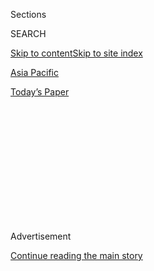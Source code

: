 <div id="app">

<div>

<div>

<div>

<div class="NYTAppHideMasthead css-1q2w90k e1suatyy0">

<div class="section css-ui9rw0 e1suatyy2">

<div class="css-eph4ug er09x8g0">

<div class="css-6n7j50">

</div>

<span class="css-1dv1kvn">Sections</span>

<div class="css-10488qs">

<span class="css-1dv1kvn">SEARCH</span>

</div>

[Skip to content](#site-content)[Skip to site index](#site-index)

</div>

<div id="masthead-section-label" class="css-1wr3we4 eaxe0e00">

[Asia Pacific](https://www.nytimes.com/section/world/asia)

</div>

<div class="css-10698na e1huz5gh0">

</div>

</div>

<div id="masthead-bar-one" class="section hasLinks css-15hmgas e1csuq9d3">

<div class="css-uqyvli e1csuq9d0">

</div>

<div class="css-1uqjmks e1csuq9d1">

</div>

<div class="css-9e9ivx">

[](https://myaccount.nytimes.com/auth/login?response_type=cookie&client_id=vi)

</div>

<div class="css-1bvtpon e1csuq9d2">

[Today’s Paper](https://www.nytimes.com/section/todayspaper)

</div>

</div>

</div>

</div>

<div data-aria-hidden="false">

<div id="site-content" role="main">

<div>

<div class="css-1aor85t" style="opacity:0.000000001;z-index:-1;visibility:hidden">

<div class="css-1hqnpie">

<div class="css-epjblv">

<span class="css-17xtcya">[Asia
Pacific](/section/world/asia)</span><span class="css-x15j1o">|</span><span class="css-fwqvlz">In
India, Castes, Honor and Killings Intertwine</span>

</div>

<div class="css-k008qs">

<div class="css-1iwv8en">

<span class="css-18z7m18"></span>

<div>

</div>

</div>

<span class="css-1n6z4y"></span>

<div class="css-1705lsu">

<div class="css-4xjgmj">

<div class="css-4skfbu" role="toolbar" data-aria-label="Social Media Share buttons, Save button, and Comments Panel with current comment count" data-testid="share-tools">

  - 
  - 
  - 
  - 
    
    <div class="css-6n7j50">
    
    </div>

  - 

</div>

</div>

</div>

</div>

</div>

</div>

<div id="NYT_TOP_BANNER_REGION" class="css-13pd83m">

</div>

<div id="top-wrapper" class="css-1sy8kpn">

<div id="top-slug" class="css-l9onyx">

Advertisement

</div>

[Continue reading the main story](#after-top)

<div class="ad top-wrapper" style="text-align:center;height:100%;display:block;min-height:250px">

<div id="top" class="place-ad" data-position="top" data-size-key="top">

</div>

</div>

<div id="after-top">

</div>

</div>

<div id="sponsor-wrapper" class="css-1hyfx7x">

<div id="sponsor-slug" class="css-19vbshk">

Supported by

</div>

[Continue reading the main story](#after-sponsor)

<div id="sponsor" class="ad sponsor-wrapper" style="text-align:center;height:100%;display:block">

</div>

<div id="after-sponsor">

</div>

</div>

<div class="css-1vkm6nb ehdk2mb0">

# In India, Castes, Honor and Killings Intertwine

</div>

<div class="css-79elbk" data-testid="photoviewer-wrapper">

<div class="css-z3e15g" data-testid="photoviewer-wrapper-hidden">

</div>

<div class="css-1a48zt4 ehw59r15" data-testid="photoviewer-children">

![<span class="css-16f3y1r e13ogyst0" data-aria-hidden="true">A
candlelight vigil in New Delhi in May, where supporters of Nirupama
Pathak, a 22-year-old Hindu woman from eastern India, called for her
death to be prosecuted as an honor
killing.</span><span class="css-cnj6d5 e1z0qqy90" itemprop="copyrightHolder"><span class="css-1ly73wi e1tej78p0">Credit...</span><span><span>Keith
Bedford for The New York
Times</span></span></span>](https://static01.nyt.com/images/2010/07/10/world/10HONOR1_span/HONOR-articleLarge.jpg?quality=75&auto=webp&disable=upscale)

</div>

</div>

<div class="css-xt80pu e12qa4dv0">

<div class="css-18e8msd">

<div class="css-vp77d3 epjyd6m0">

<div class="css-1baulvz">

By [<span class="css-1baulvz last-byline" itemprop="name">Jim
Yardley</span>](https://www.nytimes.com/by/jim-yardley)

</div>

</div>

  - July 9, 2010

  - 
    
    <div class="css-4xjgmj">
    
    <div class="css-d8bdto" role="toolbar" data-aria-label="Social Media Share buttons, Save button, and Comments Panel with current comment count" data-testid="share-tools">
    
      - 
      - 
      - 
      - 
        
        <div class="css-6n7j50">
        
        </div>
    
      - 
    
    </div>
    
    </div>

</div>

</div>

<div class="section meteredContent css-1r7ky0e" name="articleBody" itemprop="articleBody">

<div class="css-1fanzo5 StoryBodyCompanionColumn">

<div class="css-53u6y8">

KODERMA, India — When Nirupama Pathak left this remote mining region for
graduate school in New Delhi, she seemed to be leaving the old India for
the new. Her parents paid her tuition and did not resist when she wanted
to choose her own career. But choosing a husband was another matter.

Her family was Brahmin, the highest Hindu caste, and when Ms. Pathak,
22, announced she was secretly engaged to a young man from a caste lower
than hers, her family began pressing her to change her mind. They warned
of social ostracism and accused her of defiling their religion.

Days after Ms. Pathak returned home in late April, she was found dead in
her bedroom. The police have arrested her mother, Sudha Pathak, on
suspicion of murder, while the family contends that the death was a
suicide.

The postmortem report revealed another unexpected element to the case:
Ms. Pathak was pregnant.

“One thing is absolutely clear,” said Prashant Bhushan, a social
activist and lawyer now advising Ms. Pathak’s fiancé. “Her family was
trying their level best to prevent her from marrying that boy. The
pressure was such that either she was driven to suicide or she was
killed.”

</div>

</div>

<div class="css-1fanzo5 StoryBodyCompanionColumn">

<div class="css-53u6y8">

In India, where the tension between traditional and modern mores
reverberates throughout society, Ms. Pathak’s death comes amid an
apparent resurgence of so-called honor killings against couples who
breach Hindu marriage traditions.

<div class="css-79elbk" data-testid="photoviewer-wrapper">

<div class="css-z3e15g" data-testid="photoviewer-wrapper-hidden">

</div>

<div class="css-1a48zt4 ehw59r15" data-testid="photoviewer-children">

<div class="css-zgakxe erfvjey0">

<span class="css-1ly73wi e1tej78p0">Image</span>

<div class="css-zjzyr8">

<div data-testid="lazyimage-container" style="height:480.28070175438603px">

</div>

</div>

</div>

<span class="css-16f3y1r e13ogyst0" data-aria-hidden="true">Honor
killings are most common in parts of northern
India.</span><span class="css-cnj6d5 e1z0qqy90" itemprop="copyrightHolder"><span class="css-1ly73wi e1tej78p0">Credit...</span><span>The
New York Times</span></span>

</div>

</div>

This week, Prime Minister Manmohan Singh ordered a [cabinet-level
commission](http://timesofindia.indiatimes.com/india/Cabinet-sends-bill-on-khaps-to-GoM/articleshow/6144531.cms "Times of India article")
to consider tougher penalties in honor killings.

In June, India’s Supreme Court sent notices to seven Indian states, as
well as to the national government, seeking responses about what was
being done to address the problem.

The phenomenon of honor killings is most prevalent in some northern
states, especially Haryana, where village caste councils, or khap
panchayats, often operate as an extralegal morals police force, issuing
edicts against couples who marry outside their caste or who marry within
the same village — considered a religious violation since villages are
often regarded as extended families.

</div>

</div>

<div class="css-1fanzo5 StoryBodyCompanionColumn">

<div class="css-53u6y8">

Even as the court system has sought to curb these councils, politicians
have hesitated, since the councils often control significant vote blocs
in local elections.

New cases of killings or harassment appear in the Indian news media
almost every week. Last month, the police arrested three men for the
honor killings of a couple in New Delhi who had married outside their
castes, as well as the murder of a woman who eloped with a man from
another caste.

<div class="css-79elbk" data-testid="photoviewer-wrapper">

<div class="css-z3e15g" data-testid="photoviewer-wrapper-hidden">

</div>

<div class="css-1a48zt4 ehw59r15" data-testid="photoviewer-children">

<div class="css-zgakxe erfvjey0">

<span class="css-1ly73wi e1tej78p0">Image</span>

<div class="css-zjzyr8">

<div data-testid="lazyimage-container" style="height:257.5794871794872px">

</div>

</div>

</div>

<span class="css-16f3y1r e13ogyst0" data-aria-hidden="true">Dharmendra
Pathak, the father of Nirupama Pathak, at his home in Koderma, India. He
argued in a letter to her that while intercaste marriages were allowed
under India’s Constitution, Hindu religious beliefs against the practice
should be
observed.</span><span class="css-cnj6d5 e1z0qqy90" itemprop="copyrightHolder"><span class="css-1ly73wi e1tej78p0">Credit...</span><span>Keith
Bedford for The New York Times</span></span>

</div>

</div>

Two of the suspects are accused of murdering their sisters, and an uncle
of the slain couple spoke of their murders as justifiable.

“What is wrong in it?” the uncle, Dharmaveer Nagar, [told the Indian
news
media](http://timesofindia.indiatimes.com/city/delhi/Two-taken-into-custody-for-justifying-honour-killings/articleshow/6086676.cms "Times of India article").
“Murder is wrong, but this is socially the best thing that has been
done.”

Intercaste marriages are protected under Indian law, yet social
attitudes remain largely resistant. In a 2006 survey cited in a United
Nations report, 76 percent of respondents deemed the practice
unacceptable. An overwhelming majority of Hindu couples continue to
marry within their castes, and newspapers are filled with marital
advertisements in which parents, seeking to arrange a marriage for a son
or daughter, specify caste among lists of desired attributes like
profession and educational achievement.

“This is part and parcel of our culture, that you marry into your own
caste,” said Dharmendra Pathak, the father of Ms. Pathak, during an
interview in his home. “Every society has its own culture. Every society
has its own traditions.”

</div>

</div>

<div class="css-1fanzo5 StoryBodyCompanionColumn">

<div class="css-53u6y8">

Yet Indian society is also rapidly changing, with a new generation more
likely to mix with people from different backgrounds as young people
commingle on college campuses or in the workplace.

<div class="css-79elbk" data-testid="photoviewer-wrapper">

<div class="css-z3e15g" data-testid="photoviewer-wrapper-hidden">

</div>

<div class="css-1a48zt4 ehw59r15" data-testid="photoviewer-children">

<div class="css-zgakxe erfvjey0">

<span class="css-1ly73wi e1tej78p0">Image</span>

<div class="css-zjzyr8">

<div data-testid="lazyimage-container" style="height:273.6410256410256px">

</div>

</div>

</div>

<span class="css-16f3y1r e13ogyst0" data-aria-hidden="true">The room in
the family home Koderma, India, where Ms. Pathak
died.</span><span class="css-cnj6d5 e1z0qqy90" itemprop="copyrightHolder"><span class="css-1ly73wi e1tej78p0">Credit...</span><span>Keith
Bedford for The New York Times</span></span>

</div>

</div>

Ms. Pathak had studied journalism at the Indian Institute of Mass
Communications in New Delhi before taking a job at a financial
newspaper. At school, she had met Priyabhanshu Ranjan, a top student
whose family was from a middle-upper caste, the Kayastha.

“The day I proposed, she said, ‘My family will not accept this. My
family is very conservative,’ ” Mr. Ranjan recalled. “I used to try to
convince her that once we got married, they would accept it.”

Ms. Pathak deliberated over the proposal for months before accepting in
early 2009. Convinced her family would disapprove, she kept her
engagement a secret for more than a year, until she learned that her
father was interviewing prospective Brahmin grooms in New Delhi to
arrange a marriage for her. Her parents were also renovating the family
home for a wedding celebration.

Ms. Pathak called her oldest brother, Samarendra, who spent the next
week trying to change her mind.

</div>

</div>

<div class="css-1fanzo5 StoryBodyCompanionColumn">

<div class="css-53u6y8">

“What I told her was that the decision you have taken — there is nothing
wrong with it,” he said. “But the society we live in will not accept it.
You can’t transform society in a day. It takes time.”

<div class="css-79elbk" data-testid="photoviewer-wrapper">

<div class="css-z3e15g" data-testid="photoviewer-wrapper-hidden">

</div>

<div class="css-1a48zt4 ehw59r15" data-testid="photoviewer-children">

<div class="css-zgakxe erfvjey0">

<span class="css-1ly73wi e1tej78p0">Image</span>

<div class="css-zjzyr8">

<div data-testid="lazyimage-container" style="height:437.40573152337856px">

</div>

</div>

</div>

<span class="css-16f3y1r e13ogyst0" data-aria-hidden="true">Officers
escorted her mother, Sudha, on the left, inside a local police station.
She was arrested on suspicion of murder. The family says that Nirupama
Pathak’s death was a
suicide.</span><span class="css-cnj6d5 e1z0qqy90" itemprop="copyrightHolder"><span class="css-1ly73wi e1tej78p0">Credit...</span><span>Reuters</span></span>

</div>

</div>

When her father learned of the engagement, he wrote his daughter a
letter and paid a surprise visit to New Delhi.

In the letter, the father acknowledged that such marriages were allowed
under India’s Constitution, but argued that the Constitution had existed
for only decades while Hindu religious beliefs dated back thousands of
years.

At one point, Ms. Pathak’s mother called, crying, asking if they had
wronged her in a past life.

The death of Ms. Pathak remains under investigation. Her body was
discovered in her upstairs bedroom on the morning of April 29, while her
mother was the only person at home. Initially, neighbors and family
members said she had died from electrocution, but then later changed
their story to say she had hanged herself. The police arrested the
mother after the postmortem report concluded that Ms. Pathak had been
suffocated.

But Ms. Pathak’s father and her two brothers have argued that the
postmortem was flawed and claimed that her death had been a suicide. The
family produced a suicide note and persuaded a local magistrate to order
an investigation into Mr. Ranjan, the boyfriend — which his supporters
have described as politically motivated.

Ms. Pathak’s pregnancy has also complicated the case. Mr. Ranjan said
that he had been unaware of her condition, and her family told the
police that they, too, had been unaware. But in an interview, the father
and brothers changed their story, saying that Ms. Pathak confessed her
pregnancy to her mother on the morning of her death.

For now, the case has polarized opinion. In Koderma, supporters of the
Pathak family have rallied for the release of the mother from jail. In
New Delhi, former classmates of Ms. Pathak and other supporters have
held candlelight vigils, calling for the case to be prosecuted as an
honor killing.

“This kind of the thing is increasing everywhere,” said [Girija
Vyas](http://india.gov.in/govt/loksabhampbiodata.php?mpcode=517 "Government profile"),
a member of Parliament and the president of the National Commission of
Women. “There should not be these things in the 21st century. These
things must be stopped.”

</div>

</div>

</div>

<div>

</div>

<div>

</div>

<div>

</div>

<div>

<div id="bottom-wrapper" class="css-1ede5it">

<div id="bottom-slug" class="css-l9onyx">

Advertisement

</div>

[Continue reading the main story](#after-bottom)

<div id="bottom" class="ad bottom-wrapper" style="text-align:center;height:100%;display:block;min-height:90px">

</div>

<div id="after-bottom">

</div>

</div>

</div>

</div>

</div>

## Site Index

<div>

</div>

## Site Information Navigation

  - [© <span>2020</span> <span>The New York Times
    Company</span>](https://help.nytimes.com/hc/en-us/articles/115014792127-Copyright-notice)

<!-- end list -->

  - [NYTCo](https://www.nytco.com/)
  - [Contact
    Us](https://help.nytimes.com/hc/en-us/articles/115015385887-Contact-Us)
  - [Work with us](https://www.nytco.com/careers/)
  - [Advertise](https://nytmediakit.com/)
  - [T Brand Studio](http://www.tbrandstudio.com/)
  - [Your Ad
    Choices](https://www.nytimes.com/privacy/cookie-policy#how-do-i-manage-trackers)
  - [Privacy](https://www.nytimes.com/privacy)
  - [Terms of
    Service](https://help.nytimes.com/hc/en-us/articles/115014893428-Terms-of-service)
  - [Terms of
    Sale](https://help.nytimes.com/hc/en-us/articles/115014893968-Terms-of-sale)
  - [Site Map](https://spiderbites.nytimes.com)
  - [Help](https://help.nytimes.com/hc/en-us)
  - [Subscriptions](https://www.nytimes.com/subscription?campaignId=37WXW)

</div>

</div>

</div>

</div>
